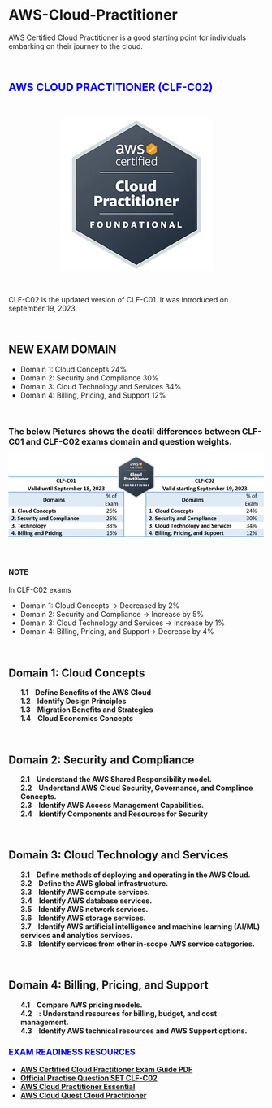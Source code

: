 <h1><bold> AWS-Cloud-Practitioner <bold></h1>

AWS Certified Cloud Practitioner is a good starting point for individuals embarking on their journey to the cloud.

<br>
<h2><bold><span style="color:blue"> AWS CLOUD PRACTITIONER (CLF-C02)</span></Bold></h2>
<br>
<p align="center">
    <img src="Assets/CCP.jpg" alt="CCP Image"> 
</p>
<br>
<p> CLF-C02 is the updated version of CLF-C01. It was introduced on september 19, 2023. </p>
<br>
<h2> NEW EXAM DOMAIN </h2>
<ul>
  <li> Domain 1: Cloud Concepts 24% </li>
  <li> Domain 2: Security and Compliance 30% </li>
  <li> Domain 3: Cloud Technology and Services 34% </li>
  <li> Domain 4: Billing, Pricing, and Support 12% </li>
</ul>

<br>
<h3> The below Pictures shows the deatil differences between CLF-C01 and CLF-C02 exams domain and question weights. </h3>
<p align="center">
    <img src= "Assets/Exam Domain Difference.jpg" alt="CLF-C01 and CLF-C02 exam domain table">
</p>
<br>
<h4> NOTE </h4>
<p> In CLF-C02 exams <br>
     <ul>
        <li> Domain 1: Cloud Concepts -> Decreased by 2% </li>
        <li>Domain 2: Security and Compliance -> Increase by 5%</li>
         <li>Domain 3: Cloud Technology and Services -> Increase by 1%</li>
          <li>Domain 4: Billing, Pricing, and Support-> Decrease by 4%</li>
</ul>
<br>

<style>
    .no-list{
      list-style: none;
    }
</style>

<h2><strong> Domain 1: Cloud Concepts </srong></h2>
<ul class = "no-list"> 
  <li>1.1 &nbsp;&nbsp; Define Benefits of the AWS Cloud</li>
  <li>1.2 &nbsp;&nbsp; Identify Design Principles</li>
  <li>1.3 &nbsp;&nbsp; Migration Benefits and Strategies</li>
   <li>1.4 &nbsp;&nbsp; Cloud Economics Concepts</li>
</ul>
<br>

<h2><strong> Domain 2: Security and Compliance </srong></h2>
<ul class = "no-list">
  <li>2.1 &nbsp;&nbsp; Understand the AWS Shared Responsibility model. </li>
  <li>2.2 &nbsp;&nbsp; Understand AWS Cloud Security, Governance, and Complince Concepts.</li>
  <li>2.3 &nbsp;&nbsp; Identify AWS Access Management Capabilities.</li>
  <li>2.4 &nbsp;&nbsp; Identify Components and Resources for Security</li>
</ul>

<br>

<h2><strong> Domain 3: Cloud Technology and Services</srong></h2>

<ul class = "no-list">
  <li>3.1 &nbsp;&nbsp; Define methods of deploying and operating in the AWS Cloud.</li>
  <li>3.2 &nbsp;&nbsp; Define the AWS global infrastructure. </li>
  <li>3.3 &nbsp;&nbsp; Identify AWS compute services.</li>
  <li>3.4 &nbsp;&nbsp; Identify AWS database services.</li>
  <li>3.5 &nbsp;&nbsp; Identify AWS network services.</li>
  <li>3.6 &nbsp;&nbsp; Identify AWS storage services.</li>
  <li>3.7 &nbsp;&nbsp;  Identify AWS artificial intelligence and machine learning (AI/ML)
services and analytics services. </li>
  <li>3.8 &nbsp;&nbsp; Identify services from other in-scope AWS service categories. </li>
</ul>

<br>
 <h2><strong> Domain 4: Billing, Pricing, and Support </srong></h2>

 <ul class = "no-list">
    <li>4.1 &nbsp;&nbsp; Compare AWS pricing models.</li>
    <li>4.2 &nbsp;&nbsp; : Understand resources for billing, budget, and cost management.</li>
    <li>4.3 &nbsp;&nbsp; Identify AWS technical resources and AWS Support options.</li>
</ul>

<h3 style="color: blue;"><bold> EXAM READINESS RESOURCES </bold> </h3>
  <ul>
     <li><a href="https://d1.awsstatic.com/training-and-certification/docs-cloud-practitioner/AWS-Certified-Cloud-Practitioner_Exam-Guide.pdf">AWS Certified Cloud Practitioner Exam Guide PDF </a></li>
     <li><a href="https://explore.skillbuilder.aws/learn/course/external/view/elearning/14050/aws-certified-cloud-practitioner-official-practice-question-set-clf-c02-english"> Official Practise Question SET CLF-C02</a></li>
     <li><a href= "https://explore.skillbuilder.aws/learn/course/external/view/elearning/134/aws-cloud-practitioner-essentials">AWS Cloud Practitioner Essential </a></li>
     <li><a href= "https://explore.skillbuilder.aws/learn/course/external/view/elearning/11458/aws-cloud-quest-cloud-practitioner">AWS Cloud Quest Cloud Practitioner </a> </li>
  </ul>
